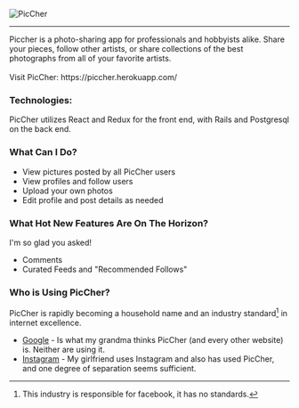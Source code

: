 ![PicCher](https://i.imgur.com/F0ye3iW.png)
<hr>
Piccher is a photo-sharing app for professionals and hobbyists alike. Share your pieces, follow other artists, or share collections of the best photographs from all of your favorite artists.
<br><br>
Visit PicCher: https://piccher.herokuapp.com/

### Technologies:
PicCher utilizes React and Redux for the front end, with Rails and Postgresql on the back end.

### What Can I Do?
* View pictures posted by all PicCher users
* View profiles and follow users
* Upload your own photos
* Edit profile and post details as needed

### What Hot New Features Are On The Horizon?
I'm so glad you asked!
* Comments
* Curated Feeds and "Recommended Follows" 

### Who is Using PicCher?
PicCher is rapidly becoming a household name and an industry standard[^1] in internet excellence.<br>
* [Google](https://www.google.com/) - Is what my grandma thinks PicCher (and every other website) is. Neither are using it.<br>
* [Instagram](https://www.google.com/) - My girlfriend uses Instagram and also has used PicCher, and one degree of separation seems sufficient.

[^1]: This industry is responsible for facebook, it has no standards.

